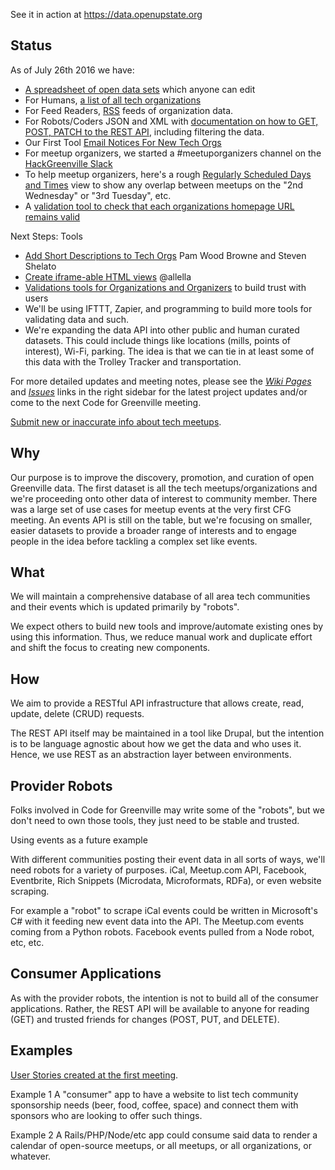 See it in action at https://data.openupstate.org
## Status
As of July 26th 2016 we have:
* [A spreadsheet of open data sets](https://docs.google.com/spreadsheets/d/1IWsFT1p0ZY-DInfMOFq_gmqpGuKyl5wyBb9VoyoEjRs/edit#gid=0) which anyone can edit
* For Humans, [a list of all tech organizations](https://data.openupstate.org/organizations/all)
* For Feed Readers, [RSS](https://data.openupstate.org/organizations/all/feed) feeds of organization data.
* For Robots/Coders JSON and XML with [documentation on how to GET, POST, PATCH to the REST API](https://github.com/codeforgreenville/UpstateEvents/issues/17), including filtering the data.
*  Our First Tool [Email Notices For New Tech Orgs](http://codeforgreenville.us10.list-manage.com/subscribe?u=72f49b95543b434d24de7f27f&id=0ff96bdd44)
* For meetup organizers, we started a #meetuporganizers channel on the [HackGreenville Slack](https://hackgreenville.typeform.com/to/sBMjCF)
* To help meetup organizers, here's a rough [Regularly Scheduled Days and Times](https://data.openupstate.org/greenville-meetup-scheduling) view to show any overlap between meetups on the "2nd Wednesday" or "3rd Tuesday", etc.
* A [validation tool to check that each organizations homepage URL remains valid](https://github.com/codeforgreenville/UpstateEvents/wiki/Meeting-Notes-2016.04.26)

Next Steps: Tools
* [Add Short Descriptions to Tech Orgs](https://github.com/codeforgreenville/UpstateEvents/issues/23) Pam Wood Browne and Steven Shelato
* [Create iframe-able HTML views](https://github.com/codeforgreenville/UpstateEvents/issues/24) @allella
* [Validations tools for Organizations and Organizers](https://github.com/codeforgreenville/UpstateEvents/issues/18) to build trust with users
* We'll be using IFTTT, Zapier, and programming to build more tools for validating data and such.
* We're expanding the data API into other public and human curated datasets. This could include things like locations (mills, points of interest), Wi-Fi, parking. The idea is that we can tie in at least some of this data with the Trolley Tracker and transportation.


For more detailed updates and meeting notes, please see the [*Wiki Pages*](https://github.com/codeforgreenville/UpstateEvents/wiki) and [*Issues*](https://github.com/codeforgreenville/UpstateEvents/issues) links in the right sidebar for the latest project updates and/or come to the next Code for Greenville meeting.

[Submit new or inaccurate info about tech meetups](https://github.com/codeforgreenville/UpstateEvents/issues/18).

## Why
Our purpose is to improve the discovery, promotion, and curation of open Greenville data. The first dataset is all the tech meetups/organizations and we're proceeding onto other data of interest to community member.  There was a large set of use cases for meetup events at the very first CFG meeting. An events API is still on the table, but we're focusing on smaller, easier datasets to provide a broader range of interests and to engage people in the idea before tackling a complex set like events.

## What
We will maintain a comprehensive database of all area tech communities and their events which is updated primarily by "robots".

We expect others to build new tools and improve/automate existing ones by using this information. Thus, we reduce manual work and duplicate effort and shift the focus to creating new components.

## How
We aim to provide a RESTful API infrastructure that allows create, read, update, delete (CRUD) requests.

The REST API itself may be maintained in a tool like Drupal, but the intention is to be language agnostic about how we get the data and who uses it. Hence, we use REST as an abstraction layer between environments.

## Provider Robots
Folks involved in Code for Greenville may write some of the "robots", but we don't need to own those tools, they just need to be stable and trusted.

Using events as a future example

With different communities posting their event data in all sorts of ways, we'll need robots for a variety of purposes. iCal, Meetup.com API, Facebook, Eventbrite, Rich Snippets (Microdata, Microformats, RDFa), or even website scraping.

For example a "robot" to scrape iCal events could be written in Microsoft's C# with it feeding new event data into the API. The Meetup.com events coming from a Python robots. Facebook events pulled from a Node robot, etc, etc.

## Consumer Applications

As with the provider robots, the intention is not to build all of the consumer applications. Rather, the REST API will be available to anyone for reading (GET) and trusted friends for changes (POST, PUT, and DELETE).

## Examples
[User Stories created at the first meeting](https://github.com/codeforgreenville/UpstateEvents/wiki/Meeting-Notes-2014.06.23).

Example 1
A "consumer" app to have a website to list tech community sponsorship needs (beer, food, coffee, space) and connect them with sponsors who are looking to offer such things.

Example 2
A Rails/PHP/Node/etc app could consume said data to render a calendar of open-source meetups, or all meetups, or all organizations, or whatever.

